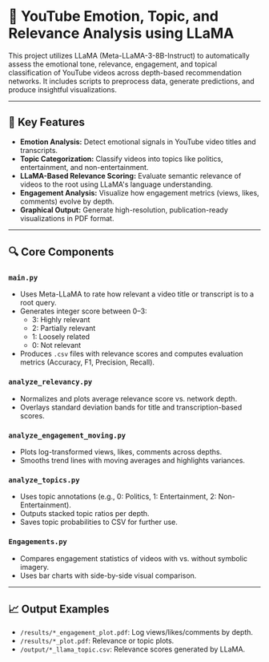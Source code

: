 # 🧠 YouTube Emotion, Topic, and Relevance Analysis using LLaMA

This project utilizes LLaMA (Meta-LLaMA-3-8B-Instruct) to automatically assess the emotional tone, relevance, engagement, and topical classification of YouTube videos across depth-based recommendation networks. It includes scripts to preprocess data, generate predictions, and produce insightful visualizations.

---

## 📌 Key Features

- **Emotion Analysis:** Detect emotional signals in YouTube video titles and transcripts.
- **Topic Categorization:** Classify videos into topics like politics, entertainment, and non-entertainment.
- **LLaMA-Based Relevance Scoring:** Evaluate semantic relevance of videos to the root using LLaMA's language understanding.
- **Engagement Analysis:** Visualize how engagement metrics (views, likes, comments) evolve by depth.
- **Graphical Output:** Generate high-resolution, publication-ready visualizations in PDF format.

---

## 🔍 Core Components

### `main.py`
- Uses Meta-LLaMA to rate how relevant a video title or transcript is to a root query.
- Generates integer score between 0–3:
  - 3: Highly relevant
  - 2: Partially relevant
  - 1: Loosely related
  - 0: Not relevant
- Produces `.csv` files with relevance scores and computes evaluation metrics (Accuracy, F1, Precision, Recall).

### `analyze_relevancy.py`
- Normalizes and plots average relevance score vs. network depth.
- Overlays standard deviation bands for title and transcription-based scores.

### `analyze_engagement_moving.py`
- Plots log-transformed views, likes, comments across depths.
- Smooths trend lines with moving averages and highlights variances.

### `analyze_topics.py`
- Uses topic annotations (e.g., 0: Politics, 1: Entertainment, 2: Non-Entertainment).
- Outputs stacked topic ratios per depth.
- Saves topic probabilities to CSV for further use.

### `Engagements.py`
- Compares engagement statistics of videos with vs. without symbolic imagery.
- Uses bar charts with side-by-side visual comparison.

---

## 📈 Output Examples

- `/results/*_engagement_plot.pdf`: Log views/likes/comments by depth.
- `/results/*_plot.pdf`: Relevance or topic plots.
- `/output/*_llama_topic.csv`: Relevance scores generated by LLaMA.
